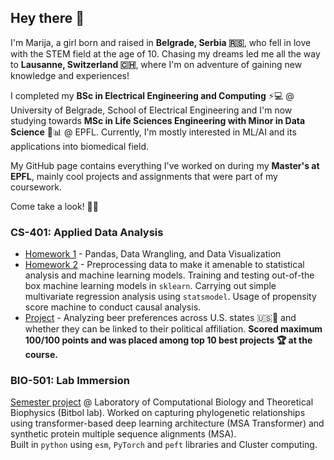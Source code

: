 ## Hey there 👋

I'm Marija, a girl born and raised in **Belgrade, Serbia 🇷🇸**, who fell in love with the STEM field at the age of 10. Chasing my dreams led me all the way to **Lausanne, Switzerland 🇨🇭**, where I'm on adventure of gaining new knowledge and experiences!  

I completed my **BSc in Electrical Engineering and Computing** ⚡💻 @ University of Belgrade, School of Electrical Engineering and I'm now studying towards **MSc in Life Sciences Engineering with Minor in Data Science** 🧬📊 @ EPFL. Currently, I'm mostly interested in ML/AI and its applications into biomedical field.

My GitHub page contains everything I've worked on during my **Master's at EPFL**, mainly cool projects and assignments that were part of my coursework.  

Come take a look! 👀🚀  

### CS-401: Applied Data Analysis  

* [Homework 1](https://github.com/masazelic/ada-2024-homework-1-adavengers) - Pandas, Data Wrangling, and Data Visualization
* [Homework 2](https://github.com/masazelic/ada-2024-homework-2-adavengers) - Preprocessing data to make it amenable to statistical analysis and machine learning models. Training and testing out-of-the box machine learning models in `sklearn`. Carrying out simple multivariate regression analysis using `statsmodel`. Usage of propensity score machine to conduct causal analysis.
* [Project](https://github.com/masazelic/ada-2024-project-adavengers) - Analyzing beer preferences across U.S. states 🇺🇸🍻 and whether they can be linked to their political affiliation. **Scored maximum 100/100 points and was placed among top 10 best projects 🏆 at the course.**

### BIO-501: Lab Immersion

[Semester project](https://github.com/masazelic/Fine-tuning-MSA-Transformer) @ Laboratory of Computational Biology and Theoretical Biophysics (Bitbol lab). Worked on capturing phylogenetic relationships using transformer-based deep learning architecture (MSA Transformer) and synthetic protein multiple sequence alignments (MSA).  
Built in `python` using `esm`, `PyTorch` and `peft` libraries and Cluster computing.
  

